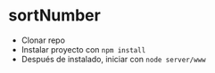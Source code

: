 # sortNumber
<ul>
<li>Clonar repo</li>
<li>Instalar proyecto con <code>npm install</code></li>
<li>Después de instalado, iniciar con <code>node server/www</code></li>
</ul>
